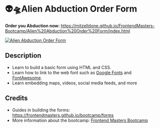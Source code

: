 # 👽🛸Alien Abduction Order Form

**Order you Abduction now:** https://mitzelldone.github.io/FrontendMasters-Bootcamp/Alien%20Abduction%20Order%20Form/index.html

[![Alien Abduction Order Form](./img/alien%20abduction%20form.PNG)](https://mitzelldone.github.io/Alien_Abduction_Order_Form/forms.html)

## Description
- Learn to build a basic form using HTML and CSS.
- Learn how to link to the web font such as [Google Fonts](https://fonts.google.com/) and [FontAwesome](https://fontawesome.com/free).
- Learn embedding maps, videos, social media feeds, and more

## Credits
- Guides in building the forms: https://frontendmasters.github.io/bootcamp/forms
- More information about the bootcamp: [Frontend Masters Bootcamp](https://frontendmasters.com/bootcamp/)
